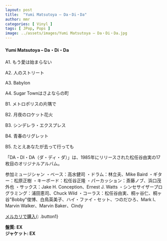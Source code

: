 ```yaml
---
layout: post
title:  "Yumi Matsutoya – Da・Di・Da"
author: mmr
categories: [ Vinyl ]
tags: [ JPop, Pops ]
image: ../assets/images/Yumi Matsutoya – Da・Di・Da.jpg
---
```


#### Yumi Matsutoya – Da・Di・Da

A1. もう愛は始まらない

A2. 人のストリート

A3. Babylon

A4. Sugar Townはさよならの町

B1. メトロポリスの片隅で

B2. 月夜のロケット花火

B3. シンデレラ・エクスプレス

B4. 青春のリグレット

B5. たとえあなたが去って行っても

「DA・DI・DA（ダ・ディ・ダ）」は、1985年にリリースされた松任谷由実の17枚目のオリジナルアルバム。

参加ミュージシャン
・ベース：高水健司
・ドラム：林立夫、Mike Baird
・ギター：松原正樹
・キーボード：松任谷正隆
・パーカッション：斎藤ノブ、浜口茂外也
・サックス：Jake H. Conception、Ernest J. Watts
・シンセサイザープログラミング：浦田恵司、Chuck Wild
・コーラス：松任谷由実、桐ヶ谷仁、桐ヶ谷"Bobby"俊博、白鳥英美子、ハイ・ファイ・セット、つのだひろ、Mark I、Marvin Walker、Marvin Baker、Cindy

[メルカリで購入](https://jp.mercari.com/item/m46295874765){: .button1}

<div class="mt-4 mb-4 d-flex align-items-center">
<strong class="mr-1">盤質: EX</strong>
</div>
<div class="mt-4 mb-4 d-flex align-items-center">
<strong class="mr-1">ジャケット: EX</strong>
</div>
